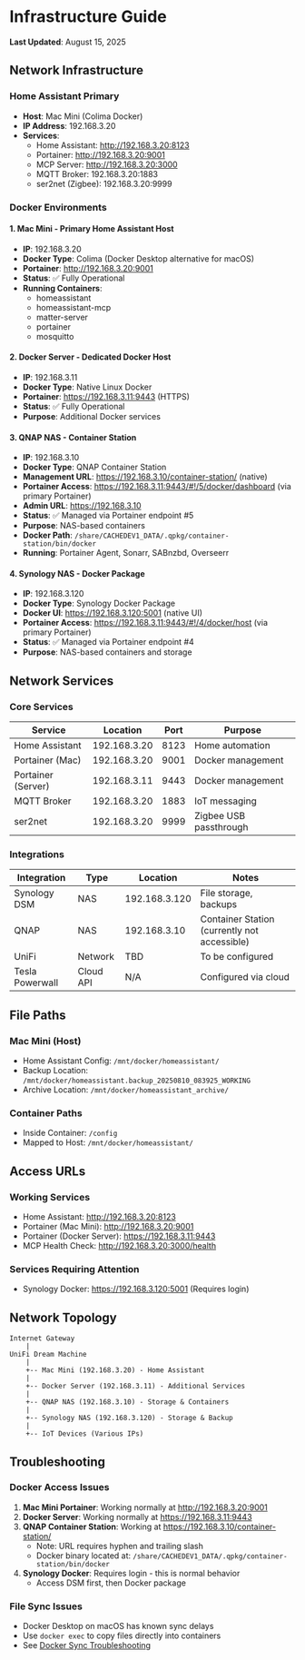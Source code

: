 # Infrastructure Guide

**Last Updated**: August 15, 2025

## Network Infrastructure

### Home Assistant Primary
- **Host**: Mac Mini (Colima Docker)
- **IP Address**: 192.168.3.20
- **Services**:
  - Home Assistant: http://192.168.3.20:8123
  - Portainer: http://192.168.3.20:9001
  - MCP Server: http://192.168.3.20:3000
  - MQTT Broker: 192.168.3.20:1883
  - ser2net (Zigbee): 192.168.3.20:9999

### Docker Environments

#### 1. Mac Mini - Primary Home Assistant Host
- **IP**: 192.168.3.20
- **Docker Type**: Colima (Docker Desktop alternative for macOS)
- **Portainer**: http://192.168.3.20:9001
- **Status**: ✅ Fully Operational
- **Running Containers**:
  - homeassistant
  - homeassistant-mcp
  - matter-server
  - portainer
  - mosquitto

#### 2. Docker Server - Dedicated Docker Host
- **IP**: 192.168.3.11
- **Docker Type**: Native Linux Docker
- **Portainer**: https://192.168.3.11:9443 (HTTPS)
- **Status**: ✅ Fully Operational
- **Purpose**: Additional Docker services

#### 3. QNAP NAS - Container Station
- **IP**: 192.168.3.10
- **Docker Type**: QNAP Container Station
- **Management URL**: https://192.168.3.10/container-station/ (native)
- **Portainer Access**: https://192.168.3.11:9443/#!/5/docker/dashboard (via primary Portainer)
- **Admin URL**: https://192.168.3.10
- **Status**: ✅ Managed via Portainer endpoint #5
- **Purpose**: NAS-based containers
- **Docker Path**: `/share/CACHEDEV1_DATA/.qpkg/container-station/bin/docker`
- **Running**: Portainer Agent, Sonarr, SABnzbd, Overseerr

#### 4. Synology NAS - Docker Package
- **IP**: 192.168.3.120
- **Docker Type**: Synology Docker Package
- **Docker UI**: https://192.168.3.120:5001 (native UI)
- **Portainer Access**: https://192.168.3.11:9443/#!/4/docker/host (via primary Portainer)
- **Status**: ✅ Managed via Portainer endpoint #4
- **Purpose**: NAS-based containers and storage

## Network Services

### Core Services
| Service | Location | Port | Purpose |
|---------|----------|------|---------|
| Home Assistant | 192.168.3.20 | 8123 | Home automation |
| Portainer (Mac) | 192.168.3.20 | 9001 | Docker management |
| Portainer (Server) | 192.168.3.11 | 9443 | Docker management |
| MQTT Broker | 192.168.3.20 | 1883 | IoT messaging |
| ser2net | 192.168.3.20 | 9999 | Zigbee USB passthrough |

### Integrations
| Integration | Type | Location | Notes |
|------------|------|----------|--------|
| Synology DSM | NAS | 192.168.3.120 | File storage, backups |
| QNAP | NAS | 192.168.3.10 | Container Station (currently not accessible) |
| UniFi | Network | TBD | To be configured |
| Tesla Powerwall | Cloud API | N/A | Configured via cloud |

## File Paths

### Mac Mini (Host)
- Home Assistant Config: `/mnt/docker/homeassistant/`
- Backup Location: `/mnt/docker/homeassistant.backup_20250810_083925_WORKING`
- Archive Location: `/mnt/docker/homeassistant_archive/`

### Container Paths
- Inside Container: `/config`
- Mapped to Host: `/mnt/docker/homeassistant/`

## Access URLs

### Working Services
- Home Assistant: http://192.168.3.20:8123
- Portainer (Mac Mini): http://192.168.3.20:9001
- Portainer (Docker Server): https://192.168.3.11:9443
- MCP Health Check: http://192.168.3.20:3000/health

### Services Requiring Attention
- Synology Docker: https://192.168.3.120:5001 (Requires login)

## Network Topology

```
Internet Gateway
    |
UniFi Dream Machine
    |
    +-- Mac Mini (192.168.3.20) - Home Assistant
    |
    +-- Docker Server (192.168.3.11) - Additional Services
    |
    +-- QNAP NAS (192.168.3.10) - Storage & Containers
    |
    +-- Synology NAS (192.168.3.120) - Storage & Backup
    |
    +-- IoT Devices (Various IPs)
```

## Troubleshooting

### Docker Access Issues

1. **Mac Mini Portainer**: Working normally at http://192.168.3.20:9001
2. **Docker Server**: Working normally at https://192.168.3.11:9443
3. **QNAP Container Station**: Working at https://192.168.3.10/container-station/
   - Note: URL requires hyphen and trailing slash
   - Docker binary located at: `/share/CACHEDEV1_DATA/.qpkg/container-station/bin/docker`
4. **Synology Docker**: Requires login - this is normal behavior
   - Access DSM first, then Docker package

### File Sync Issues
- Docker Desktop on macOS has known sync delays
- Use `docker exec` to copy files directly into containers
- See [Docker Sync Troubleshooting](../troubleshooting/DOCKER_SYNC_ISSUES.md)